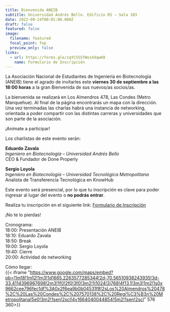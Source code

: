```yaml
---
title: Bienvenida ANEIB
subtitle: Universidad Andrés Bello. Edificio R5 – Sala 103
date: 2022-09-24T00:01:00.000Z
draft: false
featured: false
image:
  filename: featured
  focal_point: Top
  preview_only: false
links:
  - url: https://forms.gle/zqYCSS5fWosXdqwK8
    name: Formulario de Inscripción
---
```

La Asociación Nacional de Estudiantes de Ingeniería en Biotecnología (ANEIB) tiene el agrado de invitarles este **viernes 30 de septiembre a las 18:00 horas** a la gran Bienvenida de sus nuevos/as socios/as.

La bienvenida se realizará en Los Almendros 478, Las Condes (Metro Manquehue). Al final de la página encontrarás un mapa con la dirección.
Una vez terminadas las charlas habrá una instancia de networking, orientada a poder compartir con las distintas carreras y universidades que son parte de la asociación.

¡Anímate a participar!

Los charlistas de este evento serán:

**Eduardo Zavala**<br>
*Ingeniero en Biotecnología – Universidad Andrés Bello*<br>
CEO & Fundador de Done Properly

**Sergio Loyola**<br>
*Ingeniero en Biotecnología – Universidad Tecnológica Metropolitana*<br>
Analista de Transferencia Tecnológica en KnowHub

Este evento será presencial, por lo que tu inscripción es clave para poder ingresar al lugar del evento o **no podrás entrar**.

Realiza tu inscripción en el siguiente link: [Formulario de Inscripción](https://forms.gle/zqYCSS5fWosXdqwK8)

¡No te lo pierdas!

Cronograma:<br>
18:00: Presentación ANEIB<br>
18:10: Eduardo Zavala<br>
18:50: Break<br>
19:00: Sergio Loyola<br>
19:40: Cierre<br>
20:00: Actividad de networking

Cómo llegar:<br>
{{< iframe "https://www.google.com/maps/embed?pb=!1m18!1m12!1m3!1d1665.2263577285344!2d-70.56510938243935!3d-33.4114396967698!2m3!1f0!2f0!3f0!3m2!1i1024!2i768!4f13.1!3m3!1m2!1s0x9662cee796fec1df%3A0x2f6ea9b0b04531f8!2sLos%20Almendros%20478%2C%20Las%20Condes%2C%207570138%2C%20Regi%C3%B3n%20Metropolitana!5e0!3m2!1sen!2scl!4v1664040044854!5m2!1sen!2scl" 576 360>}}